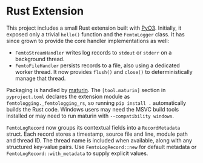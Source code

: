 # Rust Extension

This project includes a small Rust extension built with
[PyO3](https://pyo3.rs/). Initially, it exposed only a trivial `hello()`
function and the `FemtoLogger` class. It has since grown to provide the core
handler implementations as well:

- `FemtoStreamHandler` writes log records to `stdout` or `stderr` on a
  background thread.
- `FemtoFileHandler` persists records to a file, also using a dedicated worker
  thread. It now provides `flush()` and `close()` to deterministically manage
  that thread.

Packaging is handled by [maturin](https://maturin.rs/). The `[tool.maturin]`
section in `pyproject.toml` declares the extension module as
`femtologging._femtologging_rs`, so running `pip install .` automatically builds
the Rust code. Windows users may need the MSVC build tools installed or may need
to run maturin with `--compatibility windows`.

`FemtoLogRecord` now groups its contextual fields into a `RecordMetadata`
struct. Each record stores a timestamp, source file and line, module path and
thread ID. The thread name is included when available, along with any structured
key‑value pairs. Use `FemtoLogRecord::new` for default metadata or
`FemtoLogRecord::with_metadata` to supply explicit values.
